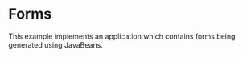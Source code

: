# Forms #

This example implements an application which contains
forms being generated using JavaBeans.